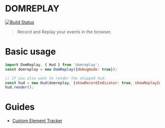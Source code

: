 # DOMREPLAY

[![Build Status][travis-image]][travis-url]


[travis-image]: https://img.shields.io/travis/Eskalol/DOMReplay/master.svg?style=flat-square
[travis-url]: https://travis-ci.org/Eskalol/DOMReplay

> Record and Replay your events in the browser.


# Basic usage
```javascript
import DomReplay, { Hud } from 'domreplay';
const domreplay = new DomReplay({debugmode: true});

// If you also want to render the shipped hud.
const hud = new Hud(domreplay, {showRecordIndicator: true, showReplayIndicator: true});
hud.render();
```


# Guides
* [Custom Element Tracker](manual/custom_element_tracker.md)
